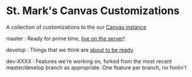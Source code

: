# St. Mark's Canvas Customizations

A collection of customizations to the our [Canvas instance](http://stmarksschool.instructure.org)

master
: Ready for prime time, [live on the server](http://stmarksschool.instructure.org)!

develop
: Things that we think are [about to be ready](http://stmarksschool.test.instructure.org).

dev-XXXX
: Features we're working on, forked from the most recent master/develop branch as appropriate. One feature per branch, no foolin'!